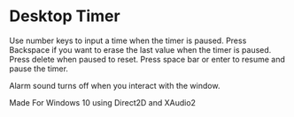 # Desktop Timer

Use number keys to input a time when the timer is paused.
Press Backspace if you want to erase the last value when the timer is paused.
Press delete when paused to reset.
Press space bar or enter to resume and pause the timer.

Alarm sound turns off when you interact with the window.

Made For Windows 10 using Direct2D and XAudio2
